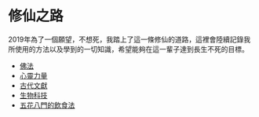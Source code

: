 # 修仙之路
2019年為了一個願望，不想死，我踏上了這一條修仙的道路，這裡會陸續記錄我所使用的方法以及學到的一切知識，希望能夠在這一輩子達到長生不死的目標。


* [佛法]()
* [心靈力量]()
* [古代文獻]()
* [生物科技]()
* [五花八門的飲食法]()
